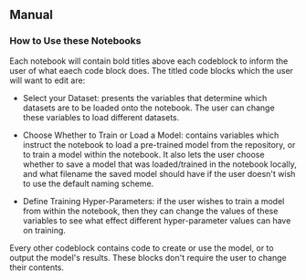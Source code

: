 ## Manual

### How to Use these Notebooks

Each notebook will contain bold titles above each codeblock to inform the user of what eaech code block does. The titled code blocks which the user will want to edit are:

* Select your Dataset: presents the variables that determine which datasets are to be loaded onto the notebook. The user can change these variables to load different datasets.

* Choose Whether to Train or Load a Model: contains variables which instruct the notebook to load a pre-trained model from the repository, or to train a model within the notebook. It also lets the user choose whether to save a model that was loaded/trained in the notebook locally, and what filename the saved model should have if the user doesn't wish to use the default naming scheme.

* Define Training Hyper-Parameters: if the user wishes to train a model from within the notebook, then they can change the values of these variables to see what effect different hyper-parameter values can have on training.

Every other codeblock contains code to create or use the model, or to output the model's results. These blocks don't require the user to change their contents.
